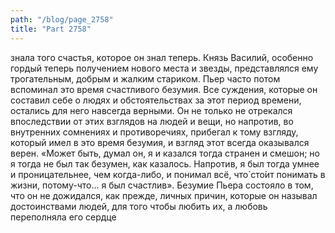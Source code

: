 ```yaml
---
path: "/blog/page_2758"
title: "Part 2758"
---
```


 знала того счастья, которое он знал теперь. Князь Василий, особенно гордый теперь получением нового места и звезды, представлялся ему трогательным, добрым и жалким стариком.
Пьер часто потом вспоминал это время счастливого безумия. Все суждения, которые он составил себе о людях и обстоятельствах за этот период времени, остались для него навсегда верными. Он не только не отрекался впоследствии от этих взглядов на людей и вещи, но напротив, во внутренних сомнениях и противоречиях, прибегал к тому взгляду, который имел в это время безумия, и взгляд этот всегда оказывался верен.
«Может быть, думал он, я и казался тогда странен и смешон; но я тогда не был так безумен, как казалось. Напротив, я был тогда умнее и проницательнее, чем когда-либо, и понимал всё, что̀ сто́ит понимать в жизни, потому-что... я был счастлив».
Безумие Пьера состояло в том, что он не дожидался, как прежде, личных причин, которые он называл достоинствами людей, для того чтобы любить их, а любовь переполняла его сердце
